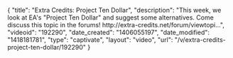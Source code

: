 {
    "title": "Extra Credits: Project Ten Dollar",
    "description": "This week, we look at EA's \"Project Ten Dollar\" and suggest some alternatives. Come discuss this topic in the forums! http:\/\/extra-credits.net\/forum\/viewtopi...",
    "videoid": "192290",
    "date_created": "1406055197",
    "date_modified": "1418181781",
    "type": "captivate",
    "layout": "video",
    "url": "\/v\/extra-credits-project-ten-dollar\/192290"
}